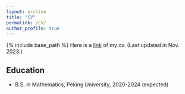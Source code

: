 ```yaml
---
layout: archive
title: "CV"
permalink: /CV/
author_profile: true
---
```


{% include base_path %}
Here is a [link](https://yuanzheng-wang.github.io/attachment/Curriculum%20Vitae.pdf) of my cv. (Last updated in Nov. 2023.)

## Education

* B.S. in Mathematics, Peking University, 2020-2024 (expected)

  
